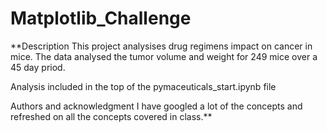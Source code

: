 # Matplotlib_Challenge

**Description This project analysises drug regimens impact on cancer in mice. The data analysed the tumor volume and weight for 249 mice over a 45 day priod.

Analysis included in the top of the pymaceuticals_start.ipynb file

Authors and acknowledgment I have googled a lot of the concepts and refreshed on all the concepts covered in class.**

